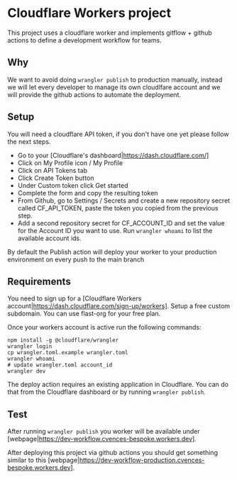 # Cloudflare Workers project

This project uses a cloudflare worker and implements gitflow + github actions to define a development workflow for teams.

## Why

We want to avoid doing `wrangler publish` to production manually, instead we will let every developer to manage its own cloudlfare account and we will provide the github actions to automate the deployment.

## Setup

You will need a cloudflare API token, if you don't have one yet please follow the next steps.

* Go to your [Cloudflare's dashboard|https://dash.cloudflare.com/]
* Click on My Profile icon / My Profile
* Click on API Tokens tab
* Click Create Token button
* Under Custom token click Get started
* Complete the form and copy the resulting token
* From Github, go to Settings / Secrets and create a new repository secret called CF_API_TOKEN, paste the token you copied from the previous step.
* Add a second repository secret for CF_ACCOUNT_ID and set the value for the Account ID you want to use. Run `wrangler whoami` to list the available account ids.

By default the Publish action will deploy your worker to your production environment on every push to the main branch

## Requirements

You need to sign up for a [Cloudflare Workers account|https://dash.cloudflare.com/sign-up/workers]. Setup a free custom subdomain. You can use flast-org for your free plan.

Once your workers account is active run the following commands:

```
npm install -g @cloudflare/wrangler
wrangler login
cp wrangler.toml.example wrangler.toml
wrangler whoami
# update wrangler.toml account_id
wrangler dev
```

The deploy action requires an existing application in Cloudflare. You can do that from the Cloudflare dashboard or by running `wrangler publish`.

## Test

After running `wrangler publish` you worker will be available under [webpage|https://dev-workflow.cvences-bespoke.workers.dev].

After deploying this project via github actions you should get something similar to this [webpage|https://dev-workflow-production.cvences-bespoke.workers.dev].